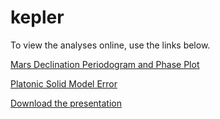 kepler
======

To view the analyses online, use the links below.

[Mars Declination Periodogram and Phase Plot](http://nbviewer.ipython.org/github/JamesPHoughton/kepler/blob/master/Mars%20Declination%20Periodogram%20and%20Phase%20Plot.ipynb)

[Platonic Solid Model Error](http://nbviewer.ipython.org/github/JamesPHoughton/kepler/blob/master/Platonic%20Solid%20Model%20Error.ipynb)


[Download the presentation](https://github.com/JamesPHoughton/kepler/blob/master/SDC%20Delft%202014%20-%20Methods%20of%20Data%20Inclusion%20in%20System%20Dynamics%20Models.pptx?raw=true)
